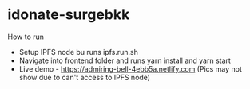# idonate-surgebkk

How to run

* Setup IPFS node bu runs ipfs.run.sh
* Navigate into frontend folder and runs yarn install and yarn start
* Live demo - https://admiring-bell-4ebb5a.netlify.com (Pics may not show due to can't access to IPFS node)
